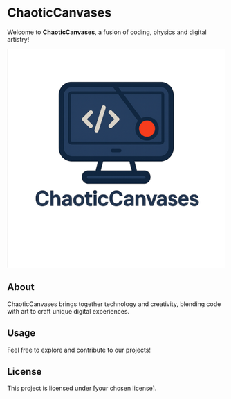 # ChaoticCanvases

Welcome to **ChaoticCanvases**, a fusion of coding, physics and digital artistry!

![ChaoticCanvases Logo](BCO.d8d66371-63c8-40a3-aabe-5196a33066a4.png)

## About
ChaoticCanvases brings together technology and creativity, blending code with art to craft unique digital experiences.

## Usage
Feel free to explore and contribute to our projects!

## License
This project is licensed under [your chosen license].




